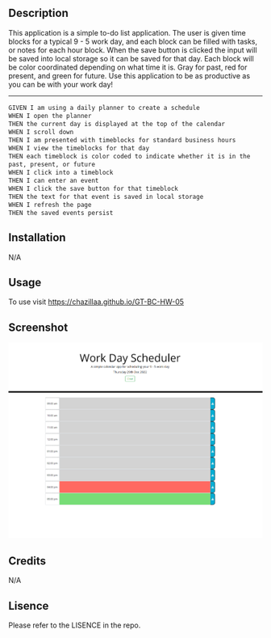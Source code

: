 ## Description

This application is a simple to-do list application. The user is given time blocks for a typical 9 - 5 work day, and each block can be filled with tasks, or notes for each hour block. When the save button is clicked the input will be saved into local storage so it can be saved for that day. Each block will be color coordinated depending on what time it is. Gray for past, red for present, and green for future. Use this application to be as productive as you can be with your work day!

---------------------------------

```
GIVEN I am using a daily planner to create a schedule
WHEN I open the planner
THEN the current day is displayed at the top of the calendar
WHEN I scroll down
THEN I am presented with timeblocks for standard business hours
WHEN I view the timeblocks for that day
THEN each timeblock is color coded to indicate whether it is in the past, present, or future
WHEN I click into a timeblock
THEN I can enter an event
WHEN I click the save button for that timeblock
THEN the text for that event is saved in local storage
WHEN I refresh the page
THEN the saved events persist
```

## Installation

N/A

## Usage

To use visit https://chazillaa.github.io/GT-BC-HW-05

## Screenshot

![](assets/images/GT-BC-HW-05-SCREEN%20SHOT.PNG)

## Credits

N/A

## Lisence

Please refer to the LISENCE in the repo. 